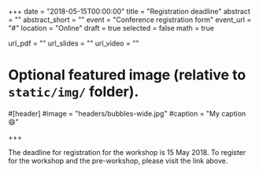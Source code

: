 +++
date = "2018-05-15T00:00:00"
title = "Registration deadline"
abstract = ""
abstract_short = ""
event = "Conference registration form"
event_url = "#"
location = "Online"
draft = true
selected = false
math = true

url_pdf = ""
url_slides = ""
url_video = ""

# Optional featured image (relative to `static/img/` folder).
#[header]
#image = "headers/bubbles-wide.jpg"
#caption = "My caption :smile:"

+++

The deadline for registration for the workshop is 15 May 2018. To
register for the workshop and the pre-workshop, please visit the link above. 
